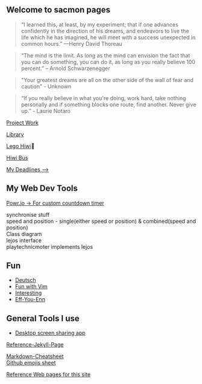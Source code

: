 ## Welcome to sacmon pages

> “I learned this, at least, by my experiment; that if one advances confidently in the direction of his dreams, and endeavors to live the life which he has imagined, he will meet with a success unexpected in common hours.” —Henry David Thoreau

> “The mind is the limit. As long as the mind can envision the fact that you can do something, you can do it, as long as you really believe 100 percent.” – Arnold Schwarzenegger

> "Your greatest dreams are all on the other side of the wall of fear and caution" - Unknown

> “If you really believe in what you're doing, work hard, take nothing personally and if something blocks one route, find another. Never give up.” - Laurie Notaro


[Project Work](./project_work.md)

[Library](./Library.md)

[Lego Hiwi](./lego_hiwi.md):tractor:

[Hiwi Bus](./hiwi_bus.md)

[My Deadlines --> ](https://www.sachinkmohan.com/now)


## My Web Dev Tools
[Powr.io -> For custom countdown timer](https://www.powr.io/)


synchronise stuff  
speed and position - single(either speed or position) & combined(speed and position)  
Class diagram  
lejos interface  
playtechnicmoter implements lejos  


## Fun
+ [Deutsch](./german.md)  
+ [Fun with Vim](http://www.vimgenius.com/)  
+ [Interesting](./interesting.md)
+ [Eff-You-Enn](https://www.notion.so/Eff-You-Enn-150ddebe716d49f984f2956529b69a91)


## General Tools I use
+ [Desktop screen sharing app](http://deskreen.com/)

[Reference-Jekyll-Page](./reference-jekyll.md)

[Markdown-Cheatsheet](https://github.com/adam-p/markdown-here/wiki/Markdown-Cheatsheet)  
[Github emojis sheet](https://gist.github.com/rxaviers/7360908)

[Reference Web pages for this site](https://github.com/nicolas-van/easy-markdown-to-github-pages)
